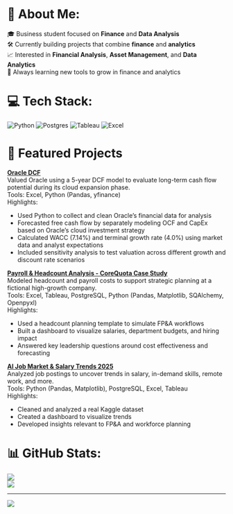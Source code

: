 # 💫 About Me:
🎓 Business student focused on **Finance** and **Data Analysis**  <br>🛠️ Currently building projects that combine **finance** and **analytics**<br>📈 Interested in **Financial Analysis**, **Asset Management**, and **Data Analytics**<br>🧠 Always learning new tools to grow in finance and analytics<br> 

# 💻 Tech Stack:
![Python](https://img.shields.io/badge/python-3670A0?style=for-the-badge&logo=python&logoColor=ffdd54) ![Postgres](https://img.shields.io/badge/postgres-%23316192.svg?style=for-the-badge&logo=postgresql&logoColor=white) ![Tableau](https://img.shields.io/badge/Tableau-E97627?style=for-the-badge&logo=tableau&logoColor=white) ![Excel](https://img.shields.io/badge/Excel-217346?style=for-the-badge&logo=microsoft-excel&logoColor=white)

# 📁 Featured Projects
**[Oracle DCF](https://github.com/freddypadilla/oracledcf)**                                                                                                                         
Valued Oracle using a 5-year DCF model to evaluate long-term cash flow potential during its cloud expansion phase.                                                                   
Tools: Excel, Python (Pandas, yfinance)                                                                                                                                              
Highlights:
- Used Python to collect and clean Oracle’s financial data for analysis
- Forecasted free cash flow by separately modeling OCF and CapEx based on Oracle’s cloud investment strategy
- Calculated WACC (7.14%) and terminal growth rate (4.0%) using market data and analyst expectations
- Included sensitivity analysis to test valuation across different growth and discount rate scenarios

**[Payroll & Headcount Analysis - CoreQuota Case Study](https://github.com/freddypadilla/CoreQuota-Case-Study-)**                                                                    
Modeled headcount and payroll costs to support strategic planning at a fictional high-growth company.                                                                                
Tools: Excel, Tableau, PostgreSQL, Python (Pandas, Matplotlib, SQAlchemy, Openpyxl)                                                                                                  
Highlights:
- Used a headcount planning template to simulate FP&A workflows
- Built a dashboard to visualize salaries, department budgets, and hiring impact
- Answered key leadership questions around cost effectiveness and forecasting

**[AI Job Market & Salary Trends 2025](https://github.com/freddypadilla/AI-Job-Market-Analysis.git)**  
Analyzed job postings to uncover trends in salary, in-demand skills, remote work, and more.                               
Tools: Python (Pandas, Matplotlib), PostgreSQL, Excel, Tableau    
Highlights:
- Cleaned and analyzed a real Kaggle dataset
- Created a dashboard to visualize trends
- Developed insights relevant to FP&A and workforce planning

# 📊 GitHub Stats:
![](https://github-readme-stats.vercel.app/api?username=freddypadilla&theme=discord_old_blurple&hide_border=false&include_all_commits=false&count_private=false)<br/>
![](https://nirzak-streak-stats.vercel.app/?user=freddypadilla&theme=discord_old_blurple&hide_border=false)<br/>

---
[![](https://visitcount.itsvg.in/api?id=freddypadilla&icon=0&color=0)](https://visitcount.itsvg.in)
